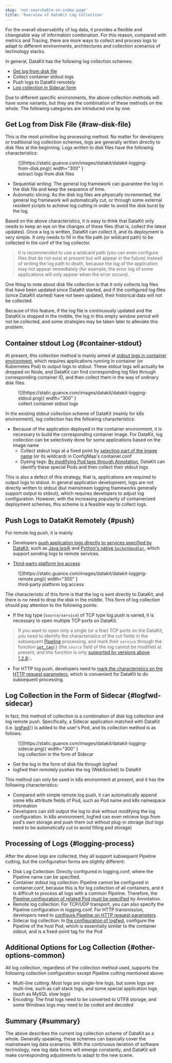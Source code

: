 ```yaml
---
skip: 'not-searchable-on-index-page'
title: 'Overview of DataKit Log Collection'
---
```


For the overall observability of log data, it provides a flexible and changeable way of information combination. For this reason, compared with metrics and Tracing, there are more ways to collect and process logs to adapt to different environments, architectures and collection scenarios of technology stacks.

In general, DataKit has the following log collection schemes:

- [Get log from disk file](logging.md)
- Collect container stdout logs
- Push logs to DataKit remotely
- [Log collection in Sidecar form](logfwd.md)

Due to different specific environments, the above collection methods will have some variants, but they are the combination of these methods on the whole. The following categories are introduced one by one.

## Get Log from Disk File {#raw-disk-file}

This is the most primitive log processing method. No matter for developers or traditional log collection schemes, logs are generally written directly to disk files at the beginning. Logs written to disk files have the following characteristics:

<figure markdown>
  ![](https://static.guance.com/images/datakit/datakit-logging-from-disk.png){ width="300" }
  <figcaption>extract logs from disk files</figcaption>
</figure>

- Sequential writing: The general log framework can guarantee the log in the disk file and keep the sequence of time.
- Automatic slicing: As the disk log files are physically incremented, the general log framework will automatically cut, or through some external resident scripts to achieve log cutting in order to avoid the disk burst by the log.

Based on the above characteristics, it is easy to think that DataKit only needs to keep an eye on the changes of these files (that is, collect the latest updates). Once a log is written, DataKit can collect it, and its deployment is very simple. It only needs to fill in the file path (or wildcard path) to be collected in the conf of the log collector.

> It is recommended to use a wildcard path (you can even configure files that do not exist at present but will appear in the future) instead of writing the log path to death, because the log of the application may not appear immediately (for example, the error log of some applications will only appear when the error occurs).

One thing to note about disk file collection is that it only collects log files that have been updated since DataKit started, and if the configured log files (since DataKit started) have not been updated, their historical data will not be collected.

Because of this feature, if the log file is continuously updated and the DataKit is stopped in the middle, the log in this empty window period will not be collected, and some strategies may be taken later to alleviate this problem.

## Container stdout Log {#container-stdout}

At present, this collection method is mainly aimed at [stdout logs in container environment](container.md), which requires applications running in container (or Kubernetes Pod) to output logs to stdout. These stdout logs will actually be dropped on Node, and DataKit can find corresponding log files through corresponding container ID, and then collect them in the way of ordinary disk files.

<figure markdown>
  ![](https://static.guance.com/images/datakit/datakit-logging-stdout.png){ width="300" }
  <figcaption>collect container stdout logs</figcaption>
</figure>

In the existing stdout collection scheme of DataKit (mainly for k8s environment), log collection has the following characteristics:

- Because of the application deployed in the container environment, it is necessary to build the corresponding container image. For DataKit, log collection can be selectively done for some applications based on the image name
    - Collect stdout logs at a fixed point by [selecting part of the image name](container-log.md#logging-with-image-config) (or its wildcard) in ConfigMap's container.conf
    - Dyeing tags: [By modifying Pod tags through Annotation](container-log.md#logging-with-annotation-or-label), DataKit can identify these special Pods and then collect their stdout logs

This is also a defect of this strategy, that is, applications are required to output logs to stdout. In general application development, logs are not directly written to stdout (but mainstream logging frameworks generally support output to stdout), which requires developers to adjust log configuration. However, with the increasing popularity of containerized deployment schemes, this scheme is a feasible way to collect logs.

## Push Logs to DataKit Remotely {#push}

For remote log push, it is mainly

- Developers [push application logs directly to services specified by DataKit](logging_socket.md), such as [Java log4j](logging_socket.md#java) and [Python's native `SocketHandler`](logging_socket.md#python), which support sending logs to remote services.

- [Third-party platform log access](logstreaming.md)

<figure markdown>
  ![](https://static.guance.com/images/datakit/datakit-logging-remote.png){ width="300" }
  <figcaption>third-party platform log access</figcaption>
</figure>

The characteristic of this form is that the log is sent directly to DataKit, and there is no need to drop the disk in the middle. This form of log collection should pay attention to the following points:

- If the log type (`source/service`) of TCP type log push is varied, it is necessary to open multiple TCP ports on DataKit.

> If you want to open only a single (or a few) TCP ports on the DataKit, you need to identify the characteristics of the cut fields in the subsequent [Pipeline](../pipeline/use-pipeline/index.md) processing, and mark their `service` through the function [`set_tag()`](../pipeline/use-pipeline/pipeline-built-in-function.md#fn-set-tag) (the `source` field of the log cannot be modified at present, and this function is only [supported by versions above 1.2.8](../datakit/changelog.md#cl-1.2.8)）。

- For HTTP log push, developers need to [mark the characteristics on the HTTP request parameters](logstreaming.md#args), which is convenient for DataKit to do subsequent processing.

## Log Collection in the Form of Sidecar {#logfwd-sidecar}

In fact, this method of collection is a combination of disk log collection and log remote push. Specifically, a Sidecar application matched with DataKit (i.e. [logfwd](logfwd.md)）) is added to the user's Pod, and its collection method is as follows:

<figure markdown>
  ![](https://static.guance.com/images/datakit/datakit-logging-sidecar.png){ width="300" }
  <figcaption>log collection in the form of Sidecar</figcaption>
</figure>

- Get the log in the form of disk file through logfwd
- logfwd then remotely pushes the log (WebSocket) to DataKit

This method can only be used in k8s environment at present, and it has the following characteristics:

- Compared with simple remote log push, it can automatically append some k8s attribute fields of Pod, such as Pod name and k8s namespace information
- Developers can still output the log to disk without modifying the log configuration. In k8s environment, logfwd can even retrieve logs from pod's own storage and push them out without plug-in storage (but logs need to be automatically cut to avoid filling pod storage)

## Processing of Logs {#logging-process}

After the above logs are collected, they all support subsequent Pipeline cutting, but the configuration forms are slightly different:

- Disk Log Collection: Directly configured in logging.conf, where the Pipeline name can be specified.
- Container stdout log collection: Pipeline cannot be configured in container.conf, because this is for log collection of all containers, and it is difficult to process all logs with a common Pipeline. Therefore, the [Pipeline configuration of related Pod must be specified](container-log.md#logging-with-annotation-or-label) by Annotation.
- Remote log collection: For TCP/UDP transport, you can also specify the Pipeline configuration in logging.conf. For HTTP transmission, developers need to [configure Pipeline on HTTP request parameters](logstreaming.md#args).
- Sidecar log collection: In [the configuration of logfwd](logfwd.md#config), configure the Pipeline of the host Pod, which is essentially similar to the container stdout, and is a fixed-point tag for the Pod

## Additional Options for Log Collection {#other-options-common}

All log collection, regardless of the collection method used, supports the following collection configuration except Pipeline cutting mentioned above:

- Multi-line cutting: Most logs are single-line logs, but some logs are multi-line, such as call stack logs, and some special application logs (such as MySQL slow logs)
- Encoding: The final logs need to be converted to UTF8 storage, and some Windows logs may need to be coded and decoded

## Summary {#summary}

The above describes the current log collection scheme of DataKit as a whole. Generally speaking, these schemes can basically cover the mainstream log data scenarios. With the continuous iteration of software technology, new log data forms will emerge constantly, and DataKit will make corresponding adjustments to adapt to the new scene.
